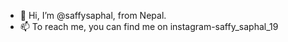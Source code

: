 - 👋 Hi, I’m @saffysaphal, from Nepal.
- 📫 To reach me, you can find me on instagram-saffy_saphal_19
<!---
saffysaphal/saffysaphal is a ✨ special ✨ repository because its `README.md` (this file) appears on your GitHub profile.
You can click the Preview link to take a look at your changes.
--->
